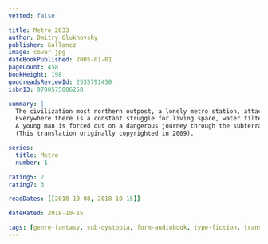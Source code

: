 ```yaml
---
vetted: false

title: Metro 2033
author: Dmitry Glukhovsky
publisher: Gollancz
image: cover.jpg
dateBookPublished: 2005-01-01
pageCount: 458
bookHeight: 198
goodreadsReviewId: 2555791450
isbn13: 9780575086258

summary: |
  The civilization most northern outpost, a lonely metro station, attacked by mysterious creatures that somehow have awoken in the recent war. The world lies in ruins, the surface is contaminated, and a prey to the sun's deadly rays. One last human remnant have sought protection in the Metro, the world's largest nuclear bomb secure bunker, where stations have been transformed into small city states with their own ideologies and governments. 
  Everywhere there is a constant struggle for living space, water filters, electric heaters and fungal cultures, all while darkness and terror reigns in the tunnels.
  A young man is forced out on a dangerous journey through the subterranean maze of tunnels, shafts and sidings, where nobody knows what to expect around the next corner.
  (This translation originally copyrighted in 2009).

series:
  title: Metro
  number: 1

rating5: 2
rating7: 3

readDates: [[2018-10-08, 2018-10-15]]

dateRated: 2018-10-15

tags: [genre-fantasy, sub-dystopia, form-audiobook, type-fiction, translated]
---
```

